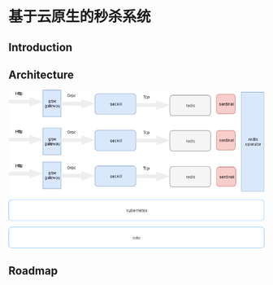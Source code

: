 # 基于云原生的秒杀系统

## Introduction

## Architecture
![overview](https://github.com/WindNotStop/seckill/blob/master/arch.png)
## Roadmap


